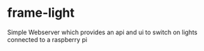 # frame-light
Simple Webserver which provides an api and ui to switch on lights connected to a raspberry pi
